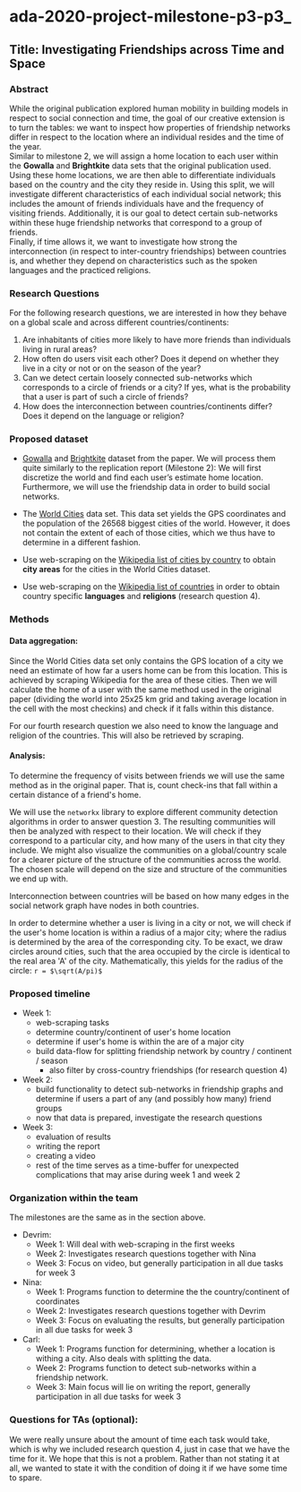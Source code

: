 # ada-2020-project-milestone-p3-p3_

## Title: Investigating Friendships across Time and Space

### Abstract
While the original publication explored human mobility in building models in respect to social connection and time, the goal of our creative extension is to turn the tables: we want to inspect how properties of friendship networks differ in respect to the location where an individual resides and the time of the year.  
Similar to milestone 2, we will assign a home location to each user within the **Gowalla** and **Brightkite** data sets that the original publication used. Using these home locations, we are then able to differentiate individuals based on the country and the city they reside in. Using this split, we will investigate different characteristics of each individual social network; this includes the amount of friends individuals have and the frequency of visiting friends. Additionally, it is our goal to detect certain sub-networks within these huge friendship networks that correspond to a group of friends.  
Finally, if time allows it, we want to investigate how strong the interconnection (in respect to inter-country friendships) between countries is, and whether they depend on characteristics such as the spoken languages and the practiced religions.


### Research Questions
For the following research questions, we are interested in how they behave on a global scale and across different countries/continents:
1. Are inhabitants of cities more likely to have more friends than individuals living in rural areas?
2. How often do users visit each other? Does it depend on whether they live in a city or not or on the season of the year?
3. Can we detect certain loosely connected sub-networks which corresponds to a circle of friends or a city? If yes, what is the probability that a user is part of such a circle of friends?
4. How does the interconnection between countries/continents differ? Does it depend on the language or religion?

### Proposed dataset

* [Gowalla](https://snap.stanford.edu/data/loc-Gowalla.html) and [Brightkite](https://snap.stanford.edu/data/loc-Brightkite.html) dataset from the paper. We will process them quite similarly to the replication report (Milestone 2): We will first discretize the world and find each user’s estimate home location. Furthermore, we will use the friendship data in order to build social networks.

* The [World Cities](https://simplemaps.com/data/world-cities) data set. This data set yields the GPS coordinates and the population of the 26568 biggest cities of the world. However, it does not contain the extent of each of those cities, which we thus have to determine in a different fashion.

* Use web-scraping on the [Wikipedia list of cities by country](https://en.wikipedia.org/wiki/Lists_of_cities_by_country) to obtain **city areas** for the cities in the World Cities dataset.

* Use web-scraping on the [Wikipedia list of countries](https://en.wikipedia.org/wiki/List_of_countries_and_dependencies_by_population) in order to obtain country specific **languages** and **religions** (research question 4).

### Methods

#### Data aggregation:
Since the World Cities data set only contains the GPS location of a city we need an estimate of how far a users home can be from this location. This is achieved by scraping Wikipedia for the area of these cities. Then we will calculate the home of a user with the same method used in the original paper (dividing the world into 25x25 km grid and taking average location in the cell with the most checkins) and check if it falls within this distance.

For our fourth research question we also need to know the language and religion of the countries. This will also be retrieved by scraping.

#### Analysis:
To determine the frequency of visits between friends we will use the same method as in the original paper. That is, count check-ins that fall within a certain distance of a friend's home.

We will use the `networkx` library to explore different community detection algorithms in order to answer question 3. The resulting communities will then be analyzed with respect to their location. We will check if they correspond to a particular city, and how many of the users in that city they include. We might also visualize the communities on a global/country scale for a clearer picture of the structure of the communities across the world. The chosen scale will depend on the size and structure of the communities we end up with.

Interconnection between countries will be based on how many edges in the social network graph have nodes in both countries.

In order to determine whether a user is living in a city or not, we will check if the user's home location is within a radius of a major city; where the radius is determined by the area of the corresponding city. To be exact, we draw circles around cities, such that the area occupied by the circle is identical to the real area 'A' of the city. Mathematically, this yields for the radius of the circle: `r = $\sqrt(A/pi)$`

### Proposed timeline

* Week 1:
	* web-scraping tasks
	* determine country/continent of user's home location
	* determine if user's home is within the are of a major city
	* build data-flow for splitting friendship network by country / continent / season
		* also filter by cross-country friendships (for research question 4)
* Week 2:
	* build functionality to detect sub-networks in friendship graphs and determine if users a part of any (and possibly how many) friend groups
	* now that data is prepared, investigate the research questions
* Week 3:
	* evaluation of results
	* writing the report
	* creating a video
	* rest of the time serves as a time-buffer for unexpected complications that may arise during week 1 and week 2


### Organization within the team

The milestones are the same as in the section above.
* Devrim:
	* Week 1: Will deal with web-scraping in the first weeks
	* Week 2: Investigates research questions together with Nina
	* Week 3: Focus on video, but generally participation in all due tasks for week 3
* Nina:
	* Week 1: Programs function to determine the the country/continent of coordinates
	* Week 2: Investigates research questions together with Devrim
	* Week 3: Focus on evaluating the results, but generally participation in all due tasks for week 3
* Carl:
	* Week 1: Programs function for determining, whether a location is withing a city. Also deals with splitting the data.
	* Week 2: Programs function to detect sub-networks within a friendship network.
	* Week 3: Main focus will lie on writing the report, generally participation in all due tasks for week 3

### Questions for TAs (optional):
We were really unsure about the amount of time each task would take, which is why we included research question 4, just in case that we have the time for it. We hope that this is not a problem. Rather than not stating it at all, we wanted to state it with the condition of doing it if we have some time to spare.
